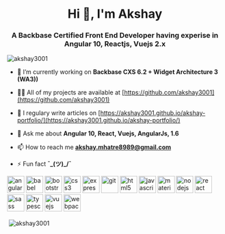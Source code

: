<!-- <header>
  <h2 align="center"> Hi there 👋</h2>
</header>
-->

<!--
<section>
 <p align="center">I'm Akshay, a self-motivated tech enthusiast Front End Developer - Angularjs 1.x, Angular 10, React JS, Vue.js, Backbase</p>
</section>
-->

<!--
<div align="center">
 <span>
  <img height="150" width="150" src="https://github.com/akshay3001/akshay3001/blob/master/logo/Backbase%20logo.png" alt="Backbase CXP CXS Logo" />
 </span>
<span>
  <img height="150" width="150" src="https://github.com/akshay3001/akshay3001/blob/master/logo/angular.png" alt="Angular Logo" />
</span>
</div> 
-->

<!-- <img width="" src="http://naseba.com/wp-content/uploads/2019/05/backbase-logo.png" alt="Backbase" />
https://akshay3001.github.io/akshay-portfolio/
-->

<h1 align="center">Hi 👋, I'm Akshay</h1>
<h3 align="center">A Backbase Certified Front End Developer having experise in Angular 10, Reactjs, Vuejs 2.x</h3>

<p align="left"> <img src="https://komarev.com/ghpvc/?username=akshay3001" alt="akshay3001" /> </p>

- 🔭 I’m currently working on **Backbase CXS 6.2 + Widget Architecture 3 (WA3))**

- 👨‍💻 All of my projects are available at [https://github.com/akshay3001](https://github.com/akshay3001)

- 📝 I regulary write articles on [https://akshay3001.github.io/akshay-portfolio/](https://akshay3001.github.io/akshay-portfolio/)

- 💬 Ask me about **Angular 10, React, Vuejs, AngularJs, 1.6**

- 📫 How to reach me **akshay.mhatre8989@gmail.com**

- ⚡ Fun fact **¯\_(ツ)_/¯**

<p align="left"><img src="https://devicons.github.io/devicon/devicon.git/icons/angularjs/angularjs-original.svg" alt="angularjs" width="40" height="40"/> <img src="https://www.vectorlogo.zone/logos/babeljs/babeljs-icon.svg" alt="babel" width="40" height="40"/> <img src="https://devicons.github.io/devicon/devicon.git/icons/bootstrap/bootstrap-plain.svg" alt="bootstrap" width="40" height="40"/> <img src="https://devicons.github.io/devicon/devicon.git/icons/css3/css3-original-wordmark.svg" alt="css3" width="40" height="40"/> <img src="https://devicons.github.io/devicon/devicon.git/icons/express/express-original-wordmark.svg" alt="express" width="40" height="40"/> <img src="https://www.vectorlogo.zone/logos/git-scm/git-scm-icon.svg" alt="git" width="40" height="40"/> <img src="https://devicons.github.io/devicon/devicon.git/icons/html5/html5-original-wordmark.svg" alt="html5" width="40" height="40"/> <img src="https://devicons.github.io/devicon/devicon.git/icons/javascript/javascript-original.svg" alt="javascript" width="40" height="40"/> <img src="https://raw.githubusercontent.com/prplx/svg-logos/5585531d45d294869c4eaab4d7cf2e9c167710a9/svg/materialize.svg" alt="materialize" width="40" height="40"/> <img src="https://devicons.github.io/devicon/devicon.git/icons/nodejs/nodejs-original-wordmark.svg" alt="nodejs" width="40" height="40"/> <img src="https://devicons.github.io/devicon/devicon.git/icons/react/react-original-wordmark.svg" alt="react" width="40" height="40"/> <img src="https://devicons.github.io/devicon/devicon.git/icons/sass/sass-original.svg" alt="sass" width="40" height="40"/> <img src="https://devicons.github.io/devicon/devicon.git/icons/typescript/typescript-original.svg" alt="typescript" width="40" height="40"/> <img src="https://devicons.github.io/devicon/devicon.git/icons/vuejs/vuejs-original-wordmark.svg" alt="vuejs" width="40" height="40"/> <img src="https://devicons.github.io/devicon/devicon.git/icons/webpack/webpack-original.svg" alt="webpack" width="40" height="40"/></p>
<p>&nbsp;<img align="center" src="https://github-readme-stats.vercel.app/api?username=akshay3001&show_icons=true" alt="akshay3001" /></p>

